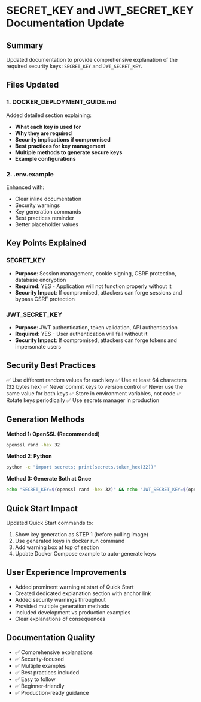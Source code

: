# SECRET_KEY and JWT_SECRET_KEY Documentation Update

## Summary

Updated documentation to provide comprehensive explanation of the required security keys: `SECRET_KEY` and `JWT_SECRET_KEY`.

## Files Updated

### 1. DOCKER_DEPLOYMENT_GUIDE.md
Added detailed section explaining:
- **What each key is used for**
- **Why they are required**
- **Security implications if compromised**
- **Best practices for key management**
- **Multiple methods to generate secure keys**
- **Example configurations**

### 2. .env.example
Enhanced with:
- Clear inline documentation
- Security warnings
- Key generation commands
- Best practices reminder
- Better placeholder values

## Key Points Explained

### SECRET_KEY
- **Purpose**: Session management, cookie signing, CSRF protection, database encryption
- **Required**: YES - Application will not function properly without it
- **Security Impact**: If compromised, attackers can forge sessions and bypass CSRF protection

### JWT_SECRET_KEY
- **Purpose**: JWT authentication, token validation, API authentication
- **Required**: YES - User authentication will fail without it
- **Security Impact**: If compromised, attackers can forge tokens and impersonate users

## Security Best Practices

✅ Use different random values for each key
✅ Use at least 64 characters (32 bytes hex)
✅ Never commit keys to version control
✅ Never use the same value for both keys
✅ Store in environment variables, not code
✅ Rotate keys periodically
✅ Use secrets manager in production

## Generation Methods

**Method 1: OpenSSL (Recommended)**
```bash
openssl rand -hex 32
```

**Method 2: Python**
```bash
python -c "import secrets; print(secrets.token_hex(32))"
```

**Method 3: Generate Both at Once**
```bash
echo "SECRET_KEY=$(openssl rand -hex 32)" && echo "JWT_SECRET_KEY=$(openssl rand -hex 32)"
```

## Quick Start Impact

Updated Quick Start commands to:
1. Show key generation as STEP 1 (before pulling image)
2. Use generated keys in docker run command
3. Add warning box at top of section
4. Update Docker Compose example to auto-generate keys

## User Experience Improvements

- Added prominent warning at start of Quick Start
- Created dedicated explanation section with anchor link
- Added security warnings throughout
- Provided multiple generation methods
- Included development vs production examples
- Clear explanations of consequences

## Documentation Quality

- ✅ Comprehensive explanations
- ✅ Security-focused
- ✅ Multiple examples
- ✅ Best practices included
- ✅ Easy to follow
- ✅ Beginner-friendly
- ✅ Production-ready guidance

